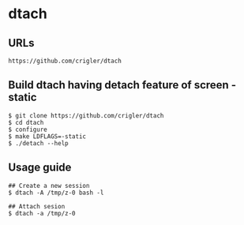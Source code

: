 dtach
=====


## URLs

```
https://github.com/crigler/dtach
```

## Build dtach having detach feature of screen -static

```
$ git clone https://github.com/crigler/dtach
$ cd dtach
$ configure
$ make LDFLAGS=-static
$ ./detach --help
```

## Usage guide

```
## Create a new session
$ dtach -A /tmp/z-0 bash -l

## Attach sesion
$ dtach -a /tmp/z-0
```

